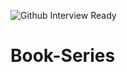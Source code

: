 ![Github Interview Ready](https://user-images.githubusercontent.com/71165891/131077763-078d5004-ac3b-4650-a550-c5948efe0872.JPG)
# Book-Series
